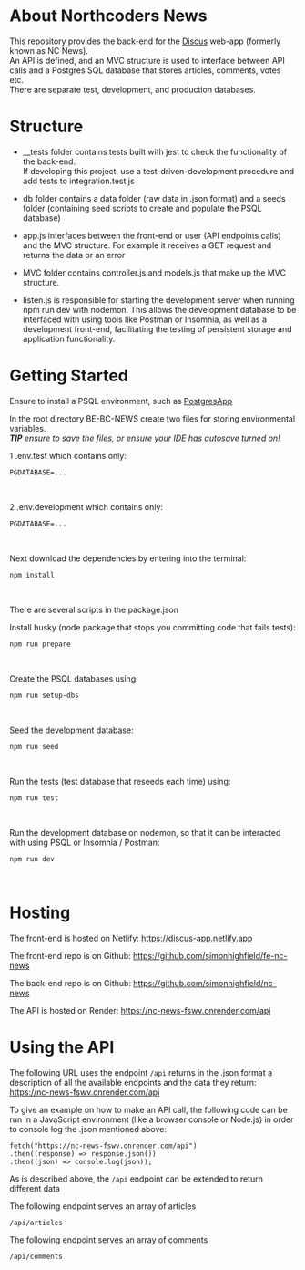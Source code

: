 # About Northcoders News
This repository provides the back-end for the [Discus](https://discus-app.netlify.app/) web-app (formerly known as NC News).  
An API is defined, and an MVC structure is used to interface between API calls and a Postgres SQL database that stores articles, comments, votes etc.  
There are separate test, development, and production databases.


# Structure

* __tests folder contains tests built with jest to check the functionality of the back-end.  
If developing this project, use a test-driven-development procedure and add tests to integration.test.js

* db folder contains a data folder (raw data in .json format) and a seeds folder (containing seed scripts to create and populate the PSQL database)

* app.js interfaces between the front-end or user (API endpoints calls) and the MVC structure. For example it receives a GET request and returns the data or an error

* MVC folder contains controller.js and models.js that make up the MVC structure. 

* listen.js is responsible for starting the development server when running npm run dev with nodemon. This allows the development database to be interfaced with using tools like Postman or Insomnia, as well as a development front-end, facilitating the testing of persistent storage and application functionality.

# Getting Started
Ensure to install a PSQL environment, such as [PostgresApp](https://postgresapp.com/)

In the root directory BE-BC-NEWS create two files for storing environmental variables.  
***TIP** ensure to save the files, or ensure your IDE has autosave turned on!*

1 .env.test which contains only:  
    
    PGDATABASE=...
<br>

2 .env.development which contains only:
    
    PGDATABASE=...  
<br>

Next download the dependencies by entering into the terminal:  

    npm install
<br>  

There are several scripts in the package.json

Install husky (node package that stops you committing code that fails tests):

    npm run prepare  
<br>


Create the PSQL databases using:  

    npm run setup-dbs
<br>

Seed the development database:

    npm run seed
<br>

Run the tests (test database that reseeds each time) using:

    npm run test
<br>

Run the development database on nodemon, so that it can be interacted with using PSQL or Insomnia / Postman:

    npm run dev
<br>

# Hosting

The front-end is hosted on Netlify: https://discus-app.netlify.app

The front-end repo is on Github: https://github.com/simonhighfield/fe-nc-news

The back-end repo is on Github: https://github.com/simonhighfield/nc-news

The API is hosted on Render: https://nc-news-fswv.onrender.com/api

# Using the API

The following URL uses the endpoint ```/api``` returns in the .json format a description of all the available endpoints and the data they return: https://nc-news-fswv.onrender.com/api

To give an example on how to make an API call, the following code can be run in a JavaScript environment (like a browser console or Node.js) in order to console log the .json mentioned above:

    fetch("https://nc-news-fswv.onrender.com/api")
    .then((response) => response.json())
    .then((json) => console.log(json));


As is described above, the ```/api``` endpoint can be extended to return different data

The following endpoint serves an array of articles
    
    /api/articles 

The following endpoint serves an array of comments

    /api/comments